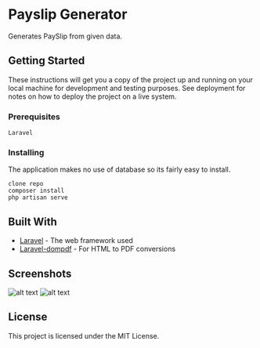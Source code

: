 
# Payslip Generator

Generates PaySlip from given data.

## Getting Started

These instructions will get you a copy of the project up and running on your local machine for development and testing purposes. See deployment for notes on how to deploy the project on a live system.

### Prerequisites

```
Laravel
```

### Installing
The application makes no use of database so its fairly easy to install.

```
clone repo
composer install
php artisan serve
```

## Built With

* [Laravel](https://laravel.com/) - The web framework used
* [Laravel-dompdf](https://github.com/barryvdh/laravel-dompdf) - For HTML to PDF conversions

## Screenshots
![alt text](https://i.ibb.co/2WsfBxL/screencapture-127-0-0-1-8000-2019-05-13-12-27-02.png)
![alt text](https://i.ibb.co/4FD79Vy/Capture.jpg)


## License

This project is licensed under the MIT License.

